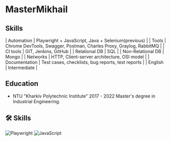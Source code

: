 # MasterMikhail

## Skills
| Automation | Playwright + JavaScript, Java + Selenium(previous) |
| Tools      | Chrome DevTools, Swagger, Postman, Charles Proxy, Graylog, RabbitMQ |
| CI tools   | GIT, Jenkins, GitHub |
| Relational DB | SQL |
| Non-Relational DB | Mongo |
| Networks   | HTTP, Client-server architecture, OSI model |
| Documentation | Test cases, checklists, bug reports, test reports |
| English    | Intermediate |

## Education
- NTU "Kharkiv Polytechnic Institute" 2017 - 2022 
Master's degree in Industrial Engineering.




## 🛠 Skills 
![Playwright](https://img.shields.io/badge/Playwright-21759B?style=for-the-badge&logo=playwright&logoColor=white) 
![JavaScript](https://img.shields.io/badge/JavaScript-F7DF1E?style=for-the-badge&logo=javascript&logoColor=black)

